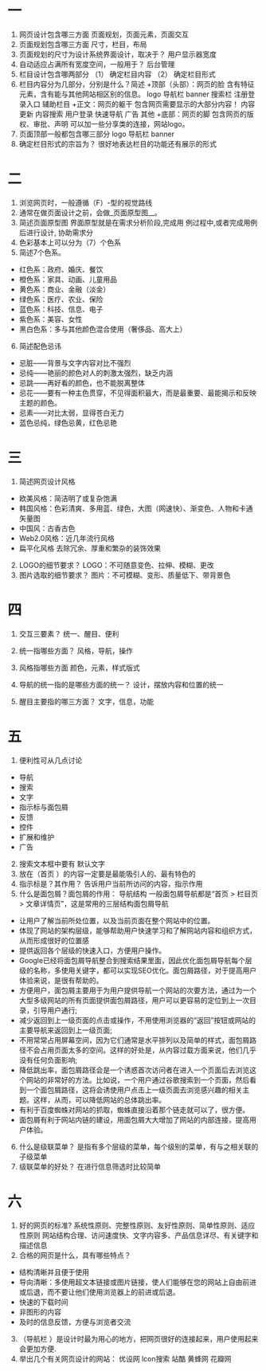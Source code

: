 # 一
1. 网页设计包含哪三方面 
页面规划，页面元素，页面交互
2. 页面规划包含哪三方面 
尺寸，栏目，布局
3. 页面规划的尺寸为设计系统界面设计，取决于？ 
用户显示器宽度
4. 自动适应占满所有宽度空间，一般用于？ 
后台管理
5. 栏目设计包含哪两部分 
（1） 确定栏目内容 
（2） 确定栏目形式
6. 栏目内容分为几部分，分别是什么？简述 
+顶部（头部）：网页的脸 含有特征元素，含有能与其他网站相区别的信息。 logo 导航栏 banner 搜索栏 注册登录入口 辅助栏目 
+正文：网页的躯干 包含网页需要显示的大部分内容！ 内容更新 内容搜索 用户登录 快速导航 广告 其他 
+底部：网页的脚 包含网页的版权、审批、声明 可以加一些分享类的连接，网站logo。
7. 页面顶部一般都包含哪三部分 
 logo 导航栏 banner
8. 确定栏目形式的宗旨为？ 
很好地表达栏目的功能还有展示的形式

# 二
1. 浏览网页时，一般遵循（F）-型的视觉路线
2. 通常在做页面设计之前，会做_页面原型图__。
3. 简述页面原型图 
界面原型就是在需求分析阶段,完成用 例过程中,或者完成用例后进行设计, 协助需求分
4. 色彩基本上可以分为（7）个色系
5. 简述7个色系。 
- 红色系：政府、婚庆、餐饮
- 橙色系：家具、动画、儿童用品
- 黄色系：商业、金融（淡金）
- 绿色系：医疗、农业、保险
- 蓝色系：科技、信息、电子
- 紫色系：美容、女性
- 黑白色系：多与其他颜色混合使用（奢侈品、高大上）

6. 简述配色忌讳
+ 忌脏——背景与文字内容对比不强烈
+ 忌纯——艳丽的颜色对人的刺激太强烈，缺乏内涵
+ 忌跳——再好看的颜色，也不能脱离整体
+ 忌花——要有一种主色贯穿，不见得面积最大，而是最重要、最能揭示和反映主题的颜色。
+ 忌素——对比太弱，显得苍白无力
+ 蓝色忌纯，绿色忌黄，红色忌艳


# 三 
1. 简述网页设计风格
+ 欧美风格：简洁明了或复杂饱满
+ 韩国风格：色彩清爽、多用蓝、绿色，大图（网速快）、渐变色、人物和卡通矢量图
+ 中国风：古香古色
+ Web2.0风格：近几年流行风格
+ 扁平化风格 去除冗余、厚重和繁杂的装饰效果 

2. LOGO的细节要求？ 
LOGO：不可随意变色、拉伸、模糊、更改
3. 图片选取的细节要求？ 
图片：不可模糊、变形、质量低下、带背景色

# 四
1. 交互三要素？ 
统一、醒目、便利

2. 统一指哪些方面？ 
风格，导航，操作
3. 风格指哪些方面 
颜色，元素，样式版式
4. 导航的统一指的是哪些方面的统一？ 
设计，摆放内容和位置的统一
5. 醒目主要指的哪三方面？ 
文字，信息，功能

# 五
1. 便利性可从几点讨论
+ 导航
+ 搜索
+ 文字
+ 指示标与面包屑
+ 反馈
+ 控件
+ 扩展和维护
+ 广告
2. 搜索文本框中要有
默认文字
3. 放在（首页 ）的内容一定要是最能吸引人的、最有特色的
4. 指示标是？其作用？
告诉用户当前所访问的内容，指示作用
5. 什么是面包屑？面包屑的作用：
导航结构 一般面包屑导航都是“首页 >  栏目页 > 文章详情页”，这是常用的三层结构面包屑导航
+ 让用户了解当前所处位置，以及当前页面在整个网站中的位置。
+ 体现了网站的架构层级，能够帮助用户快速学习和了解网站内容和组织方式，从而形成很好的位置感
+ 提供返回各个层级的快速入口，方便用户操作。
+ Google已经将面包屑导航整合到搜索结果里面，因此优化面包屑导航每个层级的名称，多使用关键字，都可以实现SEO优化。面包屑路径，对于提高用户体验来说，是很有帮助的。
+ 方便用户，面包屑主要用于为用户提供导航一个网站的次要方法，通过为一个大型多级网站的所有页面提供面包屑路径，用户可以更容易的定位到上一次目录，引导用户通行;
+ 减少返回到上一级页面的点击或操作，不用使用浏览器的“返回”按钮或网站的主要导航来返回到上一级页面;
+ 不用常常占用屏幕空间，因为它们通常是水平排列以及简单的样式，面包屑路径不会占用页面太多的空间。这样的好处是，从内容过载方面来说，他们几乎没有任何负面影响;
+ 降低跳出率，面包屑路径会是一个诱惑首次访问者在进入一个页面后去浏览这个网站的非常好的方法。比如说，一个用户通过谷歌搜索到一个页面，然后看到一个面包屑路径，这将会诱使用户点击上一级页面去浏览感兴趣的相关主题。这样，从而，可以降低网站的总体跳出率。
+ 有利于百度蜘蛛对网站的抓取，蜘蛛直接沿着那个链走就可以了，很方便。
+ 面包屑有利于网站内链的建设，用面包屑大大增加了网站的内部连接，提高用户体验。
6. 什么是级联菜单？ 
 是指有多个层级的菜单，每个级别的菜单，有与之相关联的子级菜单
7. 级联菜单的好处？ 
在进行信息筛选时比较简单

# 六
1. 好的网页的标准? 
系统性原则、完整性原则、友好性原则、简单性原则、适应性原则 
网站结构合理、访问速度快、文字内容多、产品信息详尽、有关键字和描述信息
2. 合格的网页是什么，具有哪些特点？ 
+ 结构清晰并且便于使用
+ 导向清晰：多使用超文本链接或图片链接，使人们能够在您的网站上自由前进或后退，而不要让他们使用浏览器上的前进或后退。
+ 快速的下载时间
+ 非图形的内容
+ 及时的信息反馈，方便与浏览者交流
3. （导航栏 ）是设计时最为用心的地方，把网页很好的连接起来，用户使用起来会更加方便.
5. 举出几个有关网页设计的网站： 
优设网 lcon搜索 站酷 黄蜂网 花瓣网
